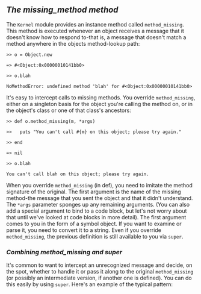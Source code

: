 ## *The missing_method method* ##
The `Kernel` module provides an instance method called `method_missing`. This method is executed whenever an object receives a message that it doesn't know how to respond to-that is, a message that doesn't match a method anywhere in the objects method-lookup path:

`>> o = Object.new`

`=> #<Object:0x00000010141bb0>`

`>> o.blah`

`NoMethodError: undefined method 'blah' for #<Object:0x00000010141bb0>`

It's easy to intercept calls to missing methods. You override `method_missing`, either on a singleton basis for the object you're calling the method on, or in the object's class or one of that class's ancestors:

`>> def o.method_missing(m, *args)`

`>>   puts "You can't call #{m} on this object; please try again."`

`>> end`

`=> nil`

`>> o.blah`

`You can't call blah on this object; please try again.`

When you override `method_missing` (in def), you need to imitate the method signature of the original. The first argument is the name of the missing method-the message that you sent the object and that it didn't understand. The `*args` parameter sponges up any remaining arguments. (You can also add a special argument to bind to a code block, but let's not worry about that until we've looked at code blocks in more detail). The first argument comes to you in the form of a symbol object. If you want to examine or parse it, you need to convert it to a string.
  Even if you override `method_missing`, the previous definition is still available to you via `super`.


### *Combining method_missing and super* ###
It's common to want to intercept an unrecognized message and decide, on the spot, whether to handle it or pass it along to the original `method_missing` (or possibly an intermediate version, if another one is defined). You can do this easily by using `super`.
Here's an example of the typical pattern:
